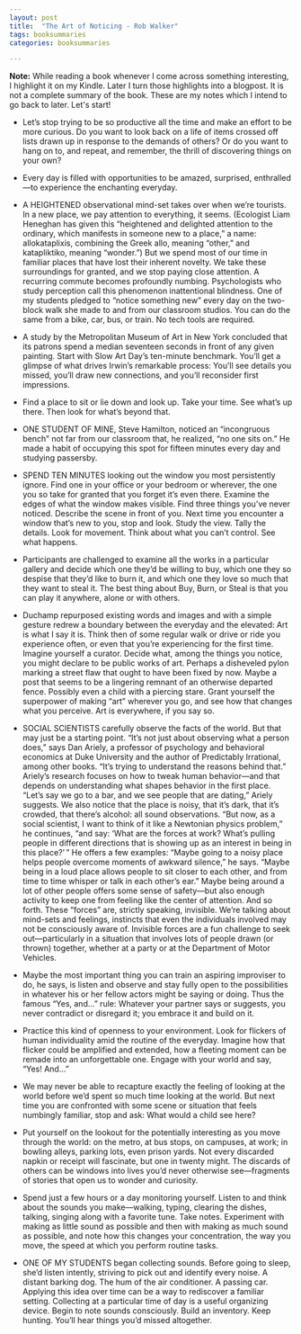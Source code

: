 ```yaml
---
layout: post
title:  "The Art of Noticing - Rob Walker"
tags: booksummaries
categories: booksummaries

---
```


**Note:** While reading a book whenever I come across something interesting, I highlight it on my Kindle. Later I turn those highlights into a blogpost. It is not a complete summary of the book. These are my notes which I intend to go back to later. Let's start!

- Let’s stop trying to be so productive all the time and make an effort to be more curious. Do you want to look back on a life of items crossed off lists drawn up in response to the demands of others? Or do you want to hang on to, and repeat, and remember, the thrill of discovering things on your own?
 
- Every day is filled with opportunities to be amazed, surprised, enthralled—to experience the enchanting everyday.
 
- A HEIGHTENED observational mind-set takes over when we’re tourists. In a new place, we pay attention to everything, it seems. (Ecologist Liam Heneghan has given this “heightened and delighted attention to the ordinary, which manifests in someone new to a place,” a name: allokataplixis, combining the Greek allo, meaning “other,” and katapliktiko, meaning “wonder.”) But we spend most of our time in familiar places that have lost their inherent novelty. We take these surroundings for granted, and we stop paying close attention. A recurring commute becomes profoundly numbing. Psychologists who study perception call this phenomenon inattentional blindness. One of my students pledged to “notice something new” every day on the two-block walk she made to and from our classroom studios. You can do the same from a bike, car, bus, or train. No tech tools are required.

- A study by the Metropolitan Museum of Art in New York concluded that its patrons spend a median seventeen seconds in front of any given painting. Start with Slow Art Day’s ten-minute benchmark. You’ll get a glimpse of what drives Irwin’s remarkable process: You’ll see details you missed, you’ll draw new connections, and you’ll reconsider first impressions.
 
- Find a place to sit or lie down and look up. Take your time. See what’s up there. Then look for what’s beyond that.

- ONE STUDENT OF MINE, Steve Hamilton, noticed an “incongruous bench” not far from our classroom that, he realized, “no one sits on.” He made a habit of occupying this spot for fifteen minutes every day and studying passersby.
 
- SPEND TEN MINUTES looking out the window you most persistently ignore. Find one in your office or your bedroom or wherever, the one you so take for granted that you forget it’s even there. Examine the edges of what the window makes visible. Find three things you’ve never noticed. Describe the scene in front of you. Next time you encounter a window that’s new to you, stop and look. Study the view. Tally the details. Look for movement. Think about what you can’t control. See what happens.

- Participants are challenged to examine all the works in a particular gallery and decide which one they’d be willing to buy, which one they so despise that they’d like to burn it, and which one they love so much that they want to steal it. The best thing about Buy, Burn, or Steal is that you can play it anywhere, alone or with others.

- Duchamp repurposed existing words and images and with a simple gesture redrew a boundary between the everyday and the elevated: Art is what I say it is. Think then of some regular walk or drive or ride you experience often, or even that you’re experiencing for the first time. Imagine yourself a curator. Decide what, among the things you notice, you might declare to be public works of art. Perhaps a disheveled pylon marking a street flaw that ought to have been fixed by now. Maybe a post that seems to be a lingering remnant of an otherwise departed fence. Possibly even a child with a piercing stare. Grant yourself the superpower of making “art” wherever you go, and see how that changes what you perceive. Art is everywhere, if you say so.
 
- SOCIAL SCIENTISTS carefully observe the facts of the world. But that may just be a starting point. “It’s not just about observing what a person does,” says Dan Ariely, a professor of psychology and behavioral economics at Duke University and the author of Predictably Irrational, among other books. “It’s trying to understand the reasons behind that.” Ariely’s research focuses on how to tweak human behavior—and that depends on understanding what shapes behavior in the first place. “Let’s say we go to a bar, and we see people that are dating,” Ariely suggests. We also notice that the place is noisy, that it’s dark, that it’s crowded, that there’s alcohol: all sound observations. “But now, as a social scientist, I want to think of it like a Newtonian physics problem,” he continues, “and say: ‘What are the forces at work? What’s pulling people in different directions that is showing up as an interest in being in this place?’ ” He offers a few examples: “Maybe going to a noisy place helps people overcome moments of awkward silence,” he says. “Maybe being in a loud place allows people to sit closer to each other, and from time to time whisper or talk in each other’s ear.” Maybe being around a lot of other people offers some sense of safety—but also enough activity to keep one from feeling like the center of attention. And so forth. These “forces” are, strictly speaking, invisible. We’re talking about mind-sets and feelings, instincts that even the individuals involved may not be consciously aware of. Invisible forces are a fun challenge to seek out—particularly in a situation that involves lots of people drawn (or thrown) together, whether at a party or at the Department of Motor Vehicles.
 
- Maybe the most important thing you can train an aspiring improviser to do, he says, is listen and observe and stay fully open to the possibilities in whatever his or her fellow actors might be saying or doing. Thus the famous “Yes, and…” rule: Whatever your partner says or suggests, you never contradict or disregard it; you embrace it and build on it.
  
- Practice this kind of openness to your environment. Look for flickers of human individuality amid the routine of the everyday. Imagine how that flicker could be amplified and extended, how a fleeting moment can be remade into an unforgettable one. Engage with your world and say, “Yes! And…”
 
- We may never be able to recapture exactly the feeling of looking at the world before we’d spent so much time looking at the world. But next time you are confronted with some scene or situation that feels numbingly familiar, stop and ask: What would a child see here?

- Put yourself on the lookout for the potentially interesting as you move through the world: on the metro, at bus stops, on campuses, at work; in bowling alleys, parking lots, even prison yards. Not every discarded napkin or receipt will fascinate, but one in twenty might. The discards of others can be windows into lives you’d never otherwise see—fragments of stories that open us to wonder and curiosity.

- Spend just a few hours or a day monitoring yourself. Listen to and think about the sounds you make—walking, typing, clearing the dishes, talking, singing along with a favorite tune. Take notes. Experiment with making as little sound as possible and then with making as much sound as possible, and note how this changes your concentration, the way you move, the speed at which you perform routine tasks.

- ONE OF MY STUDENTS began collecting sounds. Before going to sleep, she’d listen intently, striving to pick out and identify every noise. A distant barking dog. The hum of the air conditioner. A passing car. Applying this idea over time can be a way to rediscover a familiar setting. Collecting at a particular time of day is a useful organizing device. Begin to note sounds consciously. Build an inventory. Keep hunting. You’ll hear things you’d missed altogether.

